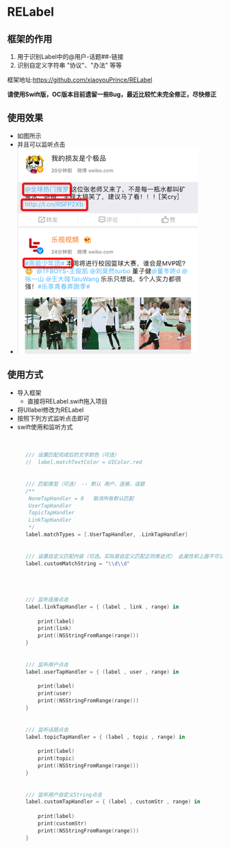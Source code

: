 # RELabel

## 框架的作用

1. 用于识别Label中的@用户-话题##-链接
2. 识别自定义字符串 "协议"、"办法" 等等

框架地址:https://github.com/xiaoyouPrince/RELabel

**请使用Swift版，OC版本目前遗留一些Bug，最近比较忙未完全修正，尽快修正**

## 使用效果

* 如图所示
* 并且可以监听点击
* ![RELabel-w140](Image/RELabel.png)

## 使用方式

- 导入框架
  - 直接将RELabel.swift拖入项目
- 将UIlabel修改为RELabel
- 按照下列方式监听点击即可
- swift使用和监听方式

```swift


      /// 设置匹配完成后的文字颜色（可选）
      //  label.matchTextColor = UIColor.red


      /// 匹配类型（可选） -- 默认 用户、连接、话题
      /**
       NoneTapHandler = 0   取消所有默认匹配
       UserTapHandler
       TopicTapHandler
       LinkTapHandler
       */
      label.matchTypes = [.UserTapHandler, .LinkTapHandler]


      /// 设置自定义匹配内容（可选。实际是自定义匹配正则表达式） 此属性和上面不可公用！
      label.customMatchString = "\\d\\d"




      /// 监听连接点击
      label.linkTapHandler = { (label , link , range) in

          print(label)
          print(link)
          print((NSStringFromRange(range)))
      }


      /// 监听用户点击
      label.userTapHandler = { (label , user , range) in

          print(label)
          print(user)
          print((NSStringFromRange(range)))
      }


      /// 监听话题点击
      label.topicTapHandler = { (label , topic , range) in

          print(label)
          print(topic)
          print((NSStringFromRange(range)))
      }


      /// 监听用户自定义String点击
      label.customTapHandler = { (label , customStr , range) in

          print(label)
          print(customStr)
          print((NSStringFromRange(range)))
      }
``` 
